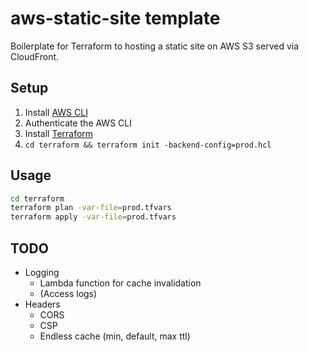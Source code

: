 # aws-static-site template

Boilerplate for Terraform to hosting a static site on AWS S3 served via CloudFront.

## Setup

1. Install [AWS CLI](https://docs.aws.amazon.com/cli/index.html)
2. Authenticate the AWS CLI
3. Install [Terraform](https://www.terraform.io/downloads.html)
4. `cd terraform && terraform init -backend-config=prod.hcl`

## Usage

```sh
cd terraform
terraform plan -var-file=prod.tfvars
terraform apply -var-file=prod.tfvars
```

## TODO

* Logging
  * Lambda function for cache invalidation
  * (Access logs)
* Headers
  * CORS
  * CSP
  * Endless cache (min, default, max ttl)
